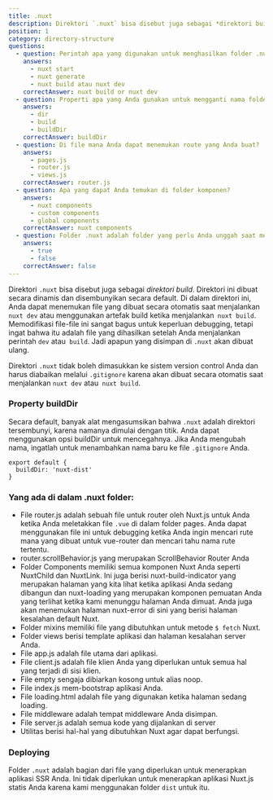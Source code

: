 ```yaml
---
title: .nuxt
description: Direktori `.nuxt` bisa disebut juga sebagai *direktori build*. Direktori ini dibuat secara dinamis dan disembunyikan secara default. Di dalam direktori ini, Anda dapat menemukan file yang dibuat secara otomatis saat menjalankan `nuxt dev` atau menggunakan artefak build ketika menjalankan` nuxt build`.
position: 1
category: directory-structure
questions:
  - question: Perintah apa yang digunakan untuk menghasilkan folder .nuxt?
    answers:
      - nuxt start
      - nuxt generate
      - nuxt build atau nuxt dev
    correctAnswer: nuxt build or nuxt dev
  - question: Properti apa yang Anda gunakan untuk mengganti nama folder nuxt?
    answers:
      - dir
      - build
      - buildDir
    correctAnswer: buildDir
  - question: Di file mana Anda dapat menemukan route yang Anda buat?
    answers:
      - pages.js
      - router.js
      - views.js
    correctAnswer: router.js
  - question: Apa yang dapat Anda temukan di folder komponen?
    answers:
      - nuxt components
      - custom components
      - global components
    correctAnswer: nuxt components
  - question: Folder .nuxt adalah folder yang perlu Anda unggah saat menerapkan situs statis.
    answers:
      - true
      - false
    correctAnswer: false
---
```


Direktori `.nuxt` bisa disebut juga sebagai _direktori build_. Direktori ini dibuat secara dinamis dan disembunyikan secara default. Di dalam direktori ini, Anda dapat menemukan file yang dibuat secara otomatis saat menjalankan `nuxt dev` atau menggunakan artefak build ketika menjalankan` nuxt build`. Memodifikasi file-file ini sangat bagus untuk keperluan debugging, tetapi ingat bahwa itu adalah file yang dihasilkan setelah Anda menjalankan perintah `dev` atau` build`. Jadi apapun yang disimpan di `.nuxt` akan dibuat ulang.

<base-alert>

Direktori `.nuxt` tidak boleh dimasukkan ke sistem version control Anda dan harus diabaikan melalui `.gitignore` karena akan dibuat secara otomatis saat menjalankan `nuxt dev` atau` nuxt build`.

</base-alert>

### Property buildDir

Secara default, banyak alat mengasumsikan bahwa `.nuxt` adalah direktori tersembunyi, karena namanya dimulai dengan titik. Anda dapat menggunakan opsi buildDir untuk mencegahnya. Jika Anda mengubah nama, ingatlah untuk menambahkan nama baru ke file `.gitignore` Anda.

```js{}[nuxt.config.js]
export default {
  buildDir: 'nuxt-dist'
}
```

### Yang ada di dalam .nuxt folder:

- File router.js adalah sebuah file untuk router oleh Nuxt.js untuk Anda ketika Anda meletakkan file `.vue` di dalam folder pages. Anda dapat menggunakan file ini untuk debugging ketika Anda ingin mencari rute mana yang dibuat untuk vue-router dan mencari tahu nama rute tertentu.
- router.scrollBehavior.js yang merupakan ScrollBehavior Router Anda
- Folder Components memiliki semua komponen Nuxt Anda seperti NuxtChild dan NuxtLink. Ini juga berisi nuxt-build-indicator yang merupakan halaman yang kita lihat ketika aplikasi Anda sedang dibangun dan nuxt-loading yang merupakan komponen pemuatan Anda yang terlihat ketika kami menunggu halaman Anda dimuat. Anda juga akan menemukan halaman nuxt-error di sini yang berisi halaman kesalahan default Nuxt.
- Folder mixins memiliki file yang dibutuhkan untuk metode `$ fetch` Nuxt.
- Folder views berisi template aplikasi dan halaman kesalahan server Anda.
- File app.js adalah file utama dari aplikasi.
- File client.js adalah file klien Anda yang diperlukan untuk semua hal yang terjadi di sisi klien.
- File empty sengaja dibiarkan kosong untuk alias noop.
- File index.js mem-bootstrap aplikasi Anda.
- File loading.html adalah file yang digunakan ketika halaman sedang loading.
- File middleware adalah tempat middleware Anda disimpan.
- File server.js adalah semua kode yang dijalankan di server
- Utilitas berisi hal-hal yang dibutuhkan Nuxt agar dapat berfungsi.

### Deploying

Folder `.nuxt` adalah bagian dari file yang diperlukan untuk menerapkan aplikasi SSR Anda. Ini tidak diperlukan untuk menerapkan aplikasi Nuxt.js statis Anda karena kami menggunakan folder `dist` untuk itu.

<quiz :questions="questions"></quiz>
